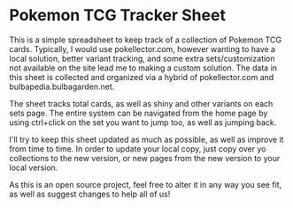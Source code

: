 # Pokemon TCG Tracker Sheet

This is a simple spreadsheet to keep track of a collection of Pokemon TCG cards. Typically, I would use pokellector.com, however wanting to have a local solution, better variant tracking, and some extra sets/customization not available on the site lead me to making a custom solution. The data in this sheet is collected and organized via a hybrid of pokellector.com and bulbapedia.bulbagarden.net. 

The sheet tracks total cards, as well as shiny and other variants on each sets page. The entire system can be navigated from the home page by using ctrl+click on the set you want to jump too, as well as jumping back. 

I'll try to keep this sheet updated as much as possible, as well as improve it from time to time. In order to update your local copy, just copy over yo collections to the new version, or new pages from the new version to your local version. 

As this is an open source project, feel free to alter it in any way you see fit, as well as suggest changes to help all of us!